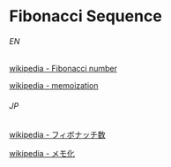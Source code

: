 # Fibonacci Sequence

###### EN

[wikipedia - Fibonacci number](https://en.wikipedia.org/wiki/Fibonacci_number)

[wikipedia - memoization](https://en.wikipedia.org/wiki/Memoization)

###### JP

[wikipedia - フィボナッチ数](https://ja.wikipedia.org/wiki/%E3%83%95%E3%82%A3%E3%83%9C%E3%83%8A%E3%83%83%E3%83%81%E6%95%B0)

[wikipedia - メモ化](https://ja.wikipedia.org/wiki/%E3%83%A1%E3%83%A2%E5%8C%96)
